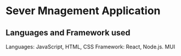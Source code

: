 # Sever Mnagement Application

## Languages and Framework used
Languages: JavaScript, HTML, CSS
Framework: React, Node.js. MUI

